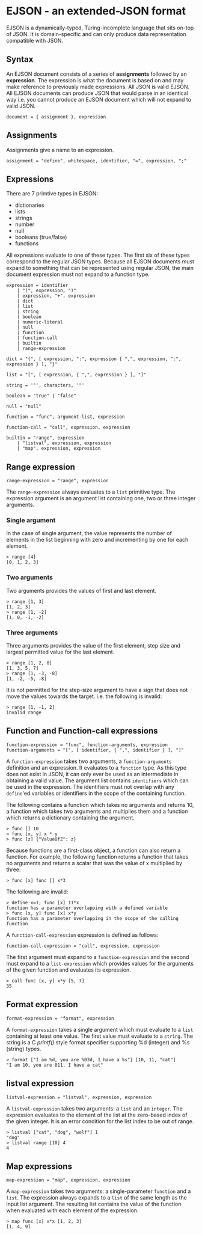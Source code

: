 # EJSON - an extended-JSON format

EJSON is a dynamically-typed, Turing-incomplete language that sits on-top of JSON. It is domain-specific and can only produce data representation compatible with JSON.


## Syntax

An EJSON document consists of a series of **assignments** followed by an **expression**. The expression is what the document is based on and may make reference to previously made expressions. All JSON is valid EJSON. All EJSON documents can produce JSON that would parse in an identical way i.e. you cannot produce an EJSON document which will not expand to valid JSON.

    document = { assignment }, expression

## Assignments

Assignments give a name to an expression.

    assignment = "define", whitespace, identifier, "=", expression, ";"

## Expressions

There are 7 primtive types in EJSON:

* dictionaries
* lists
* strings
* number
* null
* booleans (true/false)
* functions

All expressions evaluate to one of these types. The first six of these types correspond to the regular JSON types. Because all EJSON documents must expand to something that can be represented using regular JSON, the main document expression must not expand to a function type.


    expression = identifier
        | "(", expression, ")"
        | expression, "+", expression
        | dict
        | list
        | string
        | boolean
        | numeric-literal
        | null
        | function
        | function-call
        | builtin
        | range-expression

    dict = "{", [ expression, ":", expression { ",", expression, ":", expression } ], "}"

    list = "[", [ expression, { ",", expression } ], "]"

    string = '"', characters, '"'

    boolean = "true" | "false"

    null = "null"

    function = "func", argument-list, expression

    function-call = "call", expression, expression

    builtin = "range", expression
        | "listval", expression, expression
        | "map", expression, expression

## Range expression

    range-expression = "range", expression

The `range-expression` always evaluates to a `list` primitive type. The expression argument is an argument list containing one, two or three integer arguments.

### Single argument

In the case of single argument, the value represents the number of elements in the list beginning with zero and incrementing by one for each element.

    > range [4]
    [0, 1, 2, 3]

### Two arguments

Two arguments provides the values of first and last element.

    > range [1, 3]
    [1, 2, 3]
    > range [1, -2]
    [1, 0, -1, -2]

### Three arguments

Three arguments provides the value of the first element, step size and largest permitted value for the last element.

    > range [1, 2, 8]
    [1, 3, 5, 7]
    > range [1, -3, -8]
    [1, -2, -5, -8]

It is not permitted for the step-size argument to have a sign that does not move the values towards the target. i.e. the following is invalid:

    > range [1, -1, 2]
    invalid range

## Function and Function-call expressions

    function-expression = "func", function-arguments, expression
    function-arguments = "[", [ identifier, { ",", identifier } ], "]"

A `function-expression` takes two arguments, a `function-arguments` definition and an expression. It evaluates to a `function` type. As this type does not exist in JSON, it can only ever be used as an intermediate in obtaining a valid value. The argument list contains `identifiers` which can be used in the expression. The identifiers must not overlap with any `define`'ed variables or identifiers in the scope of the containing function.

The following contains a function which takes no arguments and returns 10, a function which takes two arguments and multiplies them and a function which returns a dictionary containing the argument.

    > func [] 10
    > func [x, y] x * y
    > func [z] {"ValueOfZ": z}

Because functions are a first-class object, a function can also return a function. For example, the following function returns a function that takes no arguments and returns a scalar that was the value of x multiplied by three:

    > func [x] func [] x*3

The following are invalid:

    > define x=1; func [x] 11*x
    function has a parameter overlapping with a defined variable
    > func [x, y] func [x] x*y
    function has a parameter overlapping in the scope of the calling function

A `function-call-expression` expression is defined as follows:

    function-call-expression = "call", expression, expression

The first argument must expand to a `function-expression` and the second must expand to a `list-expression` which provides values for the arguments of the given function and evaluates its expression.

    > call func [x, y] x*y [5, 7]
    35

## Format expression

    format-expression = "format", expression

A `format-expression` takes a single argument which must evaluate to a `list` containing at least one value. The first value must evaluate to a `string`. The string is a C _printf()_ style format specifier supporting %d (integer) and %s (string) types.

    > format ["I am %d, you are %03d, I have a %s"] [10, 11, "cat"]
    "I am 10, you are 011, I have a cat"

## listval expression

    listval-expression = "listval", expression, expression

A `listval-expression` takes two arguments: a `list` and an `integer`. The expression evaluates to the element of the list at the zero-based index of the given integer. It is an error condition for the list index to be out of range.

    > listval ["cat", "dog", "wolf"] 1
    "dog"
    > listval range [10] 4
    4


## Map expressions

    map-expression = "map", expression, expression

A `map-expression` takes two arguments: a single-parameter `function` and a `list`. The expression always expands to a `list` of the same length as the input list argument. The resulting list contains the value of the function when evaluated with each element of the expression.

    > map func [x] x*x [1, 2, 3]
    [1, 4, 9]

